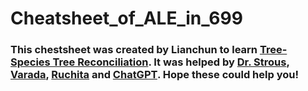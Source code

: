 # Cheatsheet_of_ALE_in_699
### This chestsheet was created by Lianchun to learn [Tree-Species Tree Reconciliation](https://link.springer.com/protocol/10.1007/978-1-0716-2691-7_9). It was helped by [Dr. Strous](https://github.com/kinestetika), [Varada](https://github.com/vmkhot), [Ruchita](https://github.com/ruchita-solanki) and [ChatGPT](https://chat-gpt.org/). Hope these could help you!
